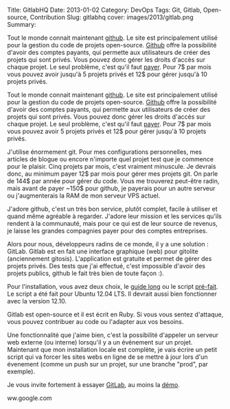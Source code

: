 Title: GitlabHQ 
Date: 2013-01-02
Category: DevOps
Tags: Git, Gitlab, Open-source, Contribution 
Slug: gitlabhq
cover: images/2013/gitlab.png
Summary: <p>Tout le monde connait maintenant <a href="http://en.wikipedia.org/wiki/Github">github</a>. Le site est principalement utilisé pour la gestion du code de projets open-source. <a href="http://www.github.com">Github</a> offre la possibilité d'avoir des comptes payants, qui permette aux utilisateurs de créer des projets qui sont privés. Vous pouvez donc gérer les droits d'accès sur chaque projet. Le seul problème, c'est qu'il faut <a href="https://github.com/plans">payer</a>. Pour 7$ par mois vous pouvez avoir jusqu'à 5 projets privés et 12$ pour gérer jusqu'à 10 projets privés.</p>

<p>Tout le monde connait maintenant <a href="http://en.wikipedia.org/wiki/Github">github</a>. Le site est principalement utilisé pour la gestion du code de projets open-source. <a href="http://www.github.com">Github</a> offre la possibilité d'avoir des comptes payants, qui permette aux utilisateurs de créer des projets qui sont privés. Vous pouvez donc gérer les droits d'accès sur chaque projet. Le seul problème, c'est qu'il faut <a href="https://github.com/plans">payer</a>. Pour 7$ par mois vous pouvez avoir 5 projets privés et 12$ pour gérer jusqu'à 10 projets privés.</p>
<p>J'utilise énormement git. Pour mes configurations personnelles, mes articles de blogue ou encore n'importe quel projet test que je commence pour le plaisir. Cinq projets par mois, c'est vraiment minuscule. Je devrais donc, au minimum payer 12$ par mois pour gérer mes projets git. On parle de 144$ par année pour gérer du code. Vous me trouverez peut-être radin, mais avant de payer ~150$ pour github, je payerais pour un autre serveur ou j'augmenterais la RAM de mon serveur VPS actuel.</p>
<p>J'adore github, c'est un très bon service, plutôt complet, facile à utiliser et quand même agréable à regarder. J'adore leur mission et les services qu'ils rendent à la communauté, mais pour ce qui est de leur source de revenus, je laisse les grandes compagnies payer pour des comptes entreprises.</p>
<p>Alors pour nous, développeurs radins de ce monde, il y a une solution : GitLab. Gitlab est en fait une interface graphique (web) pour gitolite (anciennement gitosis). L'application est gratuite et permet de gérer des projets privés. Des tests que j'ai effectué, c'est impossible d'avoir des projets publics, github le fait très bien de toute façon :).</p>
<p>Pour l'installation, vous avez deux choix, le <a href="https://github.com/gitlabhq/gitlabhq/blob/4-0-stable/doc/install/installation.md">guide long</a> ou le script <a href="https://github.com/gitlabhq/gitlab-recipes/tree/master/install/v4">pré-fait</a>. Le script a été fait pour Ubuntu 12.04 LTS. Il devrait aussi bien fonctionner avec la version 12.10.</p>
<p>Gitlab est open-source et il est écrit en Ruby. Si vous vous sentez d'attaque, vous pouvez contribuer au code ou l'adapter aux vos besoins.</p>
<p>Une fonctionnalité que j'aime bien, c'est la possibilité d'appeler un serveur web externe (ou interne) lorsqu'il y a un événement sur un projet. Maintenant que mon installation locale est complète, je vais écrire un petit script qui va forcer les sites webs en ligne de se mettre à jour lors d'un évenement (comme un push sur un projet, sur une branche "prod", par exemple).</p>
<p>Je vous invite fortement à essayer <a href="http://gitlabhq.com/">GitLab</a>, au moins la <a href="http://demo.gitlabhq.com/">démo</a>.</p>ww.google.com

